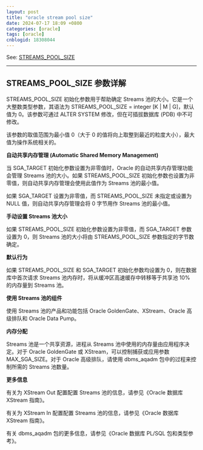 ```yaml
---
layout: post
title: "oracle stream pool size"
date: 2024-07-17 18:09 +0800
categories: [oracle]
tags: [oracle]
cnblogid: 18308044
---
```


See: [STREAMS_POOL_SIZE](https://docs.oracle.com/en/database/oracle/oracle-database/21/refrn/STREAMS_POOL_SIZE.html)

---



## STREAMS_POOL_SIZE 参数详解

STREAMS_POOL_SIZE 初始化参数用于帮助确定 Streams 池的大小。它是一个大整数类型参数，其语法为 STREAMS_POOL_SIZE = integer [K | M | G]，默认值为 0。该参数可通过 ALTER SYSTEM 修改，但在可插拔数据库 (PDB) 中不可修改。

该参数的取值范围为最小值 0（大于 0 的值将向上取整到最近的粒度大小），最大值为操作系统相关的。

**自动共享内存管理 (Automatic Shared Memory Management)**

当 SGA_TARGET 初始化参数设置为非零值时，Oracle 的自动共享内存管理功能会管理 Streams 池的大小。如果 STREAMS_POOL_SIZE 初始化参数也设置为非零值，则自动共享内存管理会使用此值作为 Streams 池的最小值。

如果 SGA_TARGET 设置为非零值，而 STREAMS_POOL_SIZE 未指定或设置为 NULL 值，则自动共享内存管理会将 0 字节用作 Streams 池的最小值。

**手动设置 Streams 池大小**

如果 STREAMS_POOL_SIZE 初始化参数设置为非零值，而 SGA_TARGET 参数设置为 0，则 Streams 池的大小将由 STREAMS_POOL_SIZE 参数指定的字节数确定。

**默认行为**

如果 STREAMS_POOL_SIZE 和 SGA_TARGET 初始化参数均设置为 0，则在数据库中首次请求 Streams 池内存时，将从缓冲区高速缓存中转移等于共享池 10% 的内存量到 Streams 池。

**使用 Streams 池的组件**

使用 Streams 池的产品和功能包括 Oracle GoldenGate、XStream、Oracle 高级排队和 Oracle Data Pump。

**内存分配**

Streams 池是一个共享资源，进程从 Streams 池中使用的内存量由应用程序决定。对于 Oracle GoldenGate 或 XStream，可以控制捕获或应用参数 MAX_SGA_SIZE。对于 Oracle 高级排队，请使用 dbms_aqadm 包中的过程来控制所需的 Streams 池数量。

**更多信息**

有关为 XStream Out 配置配置 Streams 池的信息，请参见《Oracle 数据库 XStream 指南》。

有关为 XStream In 配置配置 Streams 池的信息，请参见《Oracle 数据库 XStream 指南》。

有关 dbms_aqadm 包的更多信息，请参见《Oracle 数据库 PL/SQL 包和类型参考》。

